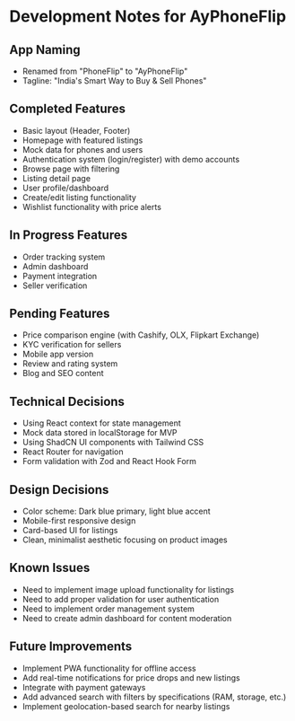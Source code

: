 
# Development Notes for AyPhoneFlip

## App Naming
- Renamed from "PhoneFlip" to "AyPhoneFlip"
- Tagline: "India's Smart Way to Buy & Sell Phones"

## Completed Features
- Basic layout (Header, Footer)
- Homepage with featured listings
- Mock data for phones and users
- Authentication system (login/register) with demo accounts
- Browse page with filtering
- Listing detail page
- User profile/dashboard
- Create/edit listing functionality
- Wishlist functionality with price alerts

## In Progress Features
- Order tracking system
- Admin dashboard
- Payment integration
- Seller verification

## Pending Features
- Price comparison engine (with Cashify, OLX, Flipkart Exchange)
- KYC verification for sellers
- Mobile app version
- Review and rating system
- Blog and SEO content

## Technical Decisions
- Using React context for state management
- Mock data stored in localStorage for MVP
- Using ShadCN UI components with Tailwind CSS
- React Router for navigation
- Form validation with Zod and React Hook Form

## Design Decisions
- Color scheme: Dark blue primary, light blue accent
- Mobile-first responsive design
- Card-based UI for listings
- Clean, minimalist aesthetic focusing on product images

## Known Issues
- Need to implement image upload functionality for listings
- Need to add proper validation for user authentication
- Need to implement order management system
- Need to create admin dashboard for content moderation

## Future Improvements
- Implement PWA functionality for offline access
- Add real-time notifications for price drops and new listings
- Integrate with payment gateways
- Add advanced search with filters by specifications (RAM, storage, etc.)
- Implement geolocation-based search for nearby listings
